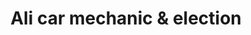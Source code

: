 ---
title: "Ali car mechanic & election"
url: /karachi/ali-car-mechanic-und-election/
shop: Autowerkstatt
---